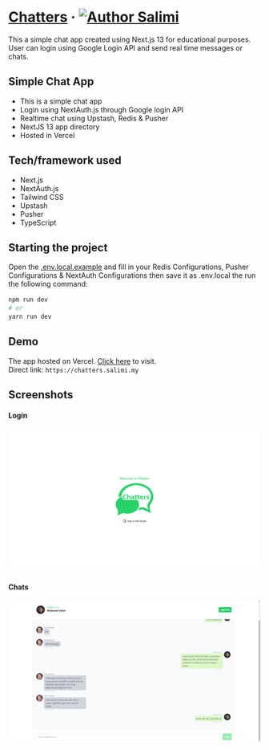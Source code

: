 # [Chatters](https://chatters.salimi.my) &middot; [![Author Salimi](https://img.shields.io/badge/Author-Salimi-%3C%3E)](https://www.linkedin.com/in/mohamad-salimi/)

This a simple chat app created using Next.js 13 for educational purposes. User can login using Google Login API and send real time messages or chats.

## Simple Chat App

- This is a simple chat app
- Login using NextAuth.js through Google login API
- Realtime chat using Upstash, Redis & Pusher
- NextJS 13 app directory
- Hosted in Vercel

## Tech/framework used

- Next.js
- NextAuth.js
- Tailwind CSS
- Upstash
- Pusher
- TypeScript

## Starting the project

Open the [.env.local.example](/.env.local.example) and fill in your Redis Configurations, Pusher Configurations & NextAuth Configurations then save it as .env.local the run the following command:

```bash
npm run dev
# or
yarn run dev
```

## Demo

The app hosted on Vercel. [Click here](https://chatters-salimi.my) to visit.
<br>
Direct link: `https://chatters.salimi.my`

## Screenshots

#### Login

![Login](/screenshots/screenshot-1.png)

#### Chats

![Chats](/screenshots/screenshot-2.png)
